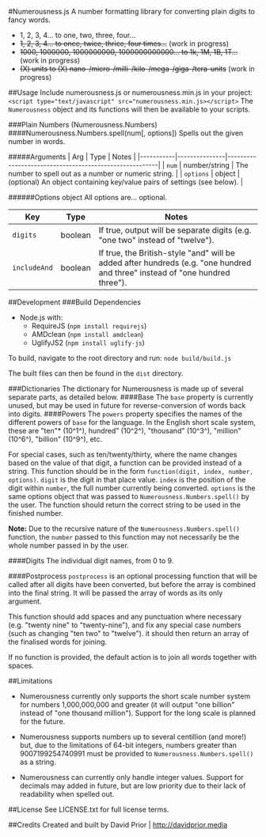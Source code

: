 #Numerousness.js
A number formatting library for converting plain digits to fancy words.

- 1, 2, 3, 4... to one, two, three, four...
- ~~1, 2, 3, 4... to once, twice, thrice, four times...~~ (work in progress)
- ~~1000, 1000000, 1000000000, 1000000000000... to 1k, 1M, 1B, 1T...~~ (work in progress)
- ~~(X) units to (X) nano-/micro-/milli-/kilo-/mega-/giga-/tera-units~~ (work in progress)


##Usage
Include numerousness.js or numerousness.min.js in your project:
```<script type="text/javascript" src="numerousness.min.js></script>```
The `Numerousness` object and its functions will then be available to your scripts.

###Plain Numbers (Numerousness.Numbers)
####Numerousness.Numbers.spell(num[, options])
Spells out the given number in words.

#####Arguments
| Arg       | Type          | Notes                                                  |
|-----------|---------------|--------------------------------------------------------|
| `num`     | number/string | The number to spell out as a number or numeric string. |
| `options` | object        | (optional) An object containing key/value pairs of settings (see below).      |

######Options object
All options are... optional.

| Key          | Type    | Notes                                                                         |
|--------------|---------|-------------------------------------------------------------------------------|
| `digits`     | boolean | If true, output will be separate digits (e.g. "one two" instead of "twelve"). |
| `includeAnd` | boolean | If true, the British-style "and" will be added after hundreds (e.g. "one hundred and three" instead of "one hundred three"). |


##Development
###Build Dependencies
- Node.js with:
  - RequireJS (`npm install requirejs`)
  - AMDclean (`npm install amdclean`)
  - UglifyJS2 (`npm install uglify-js`)

To build, navigate to the root directory and run:
```node build/build.js```

The built files can then be found in the `dist` directory.

###Dictionaries
The dictionary for Numerousness is made up of several separate parts, as detailed below.
####Base
The `base` property is currently unused, but may be used in future for reverse-conversion of words back into digits.
####Powers
The `powers` property specifies the names of the different powers of `base` for the language. In the English short scale system, these are "ten"* (10^1^), hundred" (10^2^), "thousand" (10^3^), "million" (10^6^), "billion" (10^9^), etc.

For special cases, such as ten/twenty/thirty, where the name changes based on the value of that digit, a function can be provided instead of a string. This function should be in the form `function(digit, index, number, options)`. `digit` is the digit in that place value. `index` is the position of the digit within `number`, the full number currently being converted. `options` is the same options object that was passed to `Numerousness.Numbers.spell()` by the user. The function should return the correct string to be used in the finished number.

**Note:** Due to the recursive nature of the `Numerousness.Numbers.spell()` function, the `number` passed to this function may not necessarily be the whole number passed in by the user.

####Digits
The individual digit names, from 0 to 9.

####Postprocess
`postprocess` is an optional processing function that will be called after all digits have been converted, but before the array is combined into the final string. It will be passed the array of words as its only argument.

This function should add spaces and any punctuation where necessary (e.g. "twenty nine" to "twenty-nine"), and fix any special case numbers (such as changing "ten two" to "twelve"). it should then return an array of the finalised words for joining.

If no function is provided, the default action is to join all words together with spaces.

##Limitations
- Numerousness currently only supports the short scale number system for numbers 1,000,000,000 and greater (it will output "one billion" instead of "one thousand million"). Support for the long scale is planned for the future.

- Numerousness supports numbers up to several centillion (and more!) but, due to the limitations of 64-bit integers, numbers greater than 9007199254740991 must be provided to `Numerousness.Numbers.spell()` as a string.

- Numerousness can currently only handle integer values. Support for decimals may added in future, but are low priority due to their lack of readability when spelled out.

##License
See LICENSE.txt for full license terms.

##Credits
Created and built by David Prior | http://davidprior.media